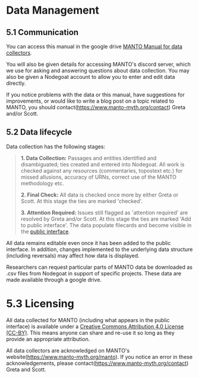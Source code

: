 # Data Management
## 5.1 Communication

You can access this manual in the google drive [MANTO Manual for data
collectors](https://drive.google.com/drive/folders/1kSAJ5tRrnDS2jIRw34lQSiYVmOj-s0Gf?usp=share_link).

You will also be given details for accessing MANTO's discord server,
which we use for asking and answering questions about data collection.
You may also be given a Nodegoat account to allow you to enter and edit
data directly.

If you notice problems with the data or this manual, have suggestions
for improvements, or would like to write a blog post on a topic related
to MANTO, you should
contact(https://www.manto-myth.org/contact) Greta and/or
Scott.

## 5.2 Data lifecycle

Data collection has the following stages:

> **1. Data Collection:** Passages and entities identified and
> disambiguated; ties created and entered into Nodegoat. All work is
> checked against any resources (commentaries, topostext etc.) for
> missed allusions, accuracy of URNs, correct use of the MANTO
> methodology etc.
>
> **2. Final Check:** All data is checked once more by either Greta or
> Scott. At this stage the ties are marked 'checked'.
>
> **3. Attention Required:** Issues still flagged as 'attention
> required' are resolved by Greta and/or Scott. At this stage the ties
> are marked 'Add to public interface'. The data populate filecards and
> become visible in the [public
> interface](https://manto.unh.edu/viewer.p/60/2616/scenario/1/geo/).

All data remains editable even once it has been added to the public
interface. In addition, changes implemented to the underlying data
structure (including reversals) may affect how data is displayed.

Researchers can request particular parts of MANTO data be downloaded as
.csv files from Nodegoat in support of specific projects. These data are
made available through a google drive.

# 5.3 Licensing 

All data collected for MANTO (including what appears in the public
interface) is available under a [Creative Commons Attribution 4.0
License
(CC-BY)](https://creativecommons.org/licenses/by/4.0/).
This means anyone can share and re-use it so long as they provide an
appropriate attribution.

All data collectors are acknowledged on MANTO's
website(https://www.manto-myth.org/manto). If you notice
an error in these acknowledgements, please
contact(https://www.manto-myth.org/contact) Greta and
Scott.

